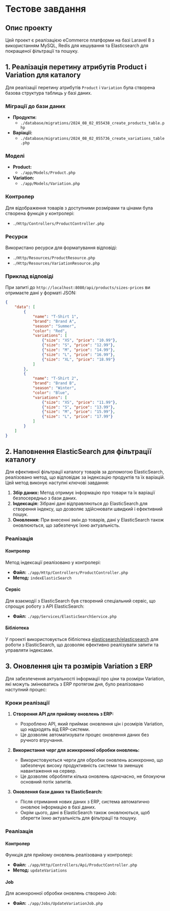 # Тестове завдання

## Опис проекту
Цей проект є реалізацією eCommerce платформи на базі Laravel 8 з використанням MySQL, Redis для кешування та Elasticsearch для покращеної фільтрації та пошуку.

## 1. Реалізація перетину атрибутів Product і Variation для каталогу

Для реалізації перетину атрибутів `Product` і `Variation` була створена базова структура таблиць у базі даних.

### Міграції до бази даних
- **Продукти:** 
  - `./database/migrations/2024_08_02_055438_create_products_table.php`
- **Варіації:**
  - `./database/migrations/2024_08_02_055736_create_variations_table.php`

### Моделі
- **Product:** 
  - `./app/Models/Product.php`
- **Variation:** 
  - `./app/Models/Variation.php`

### Контролер
Для відображення товарів з доступними розмірами та цінами була створена функція у контролері:
- `./Http/Controllers/ProductController.php`

### Ресурси
Використано ресурси для форматування відповіді:
- `./Http/Resources/ProductResource.php`
- `./Http/Resources/VariationResource.php`

### Приклад відповіді
При запиті до `http://localhost:8080/api/products/sizes-prices` ви отримаєте дані у форматі JSON:

```json
{
    "data": [
        {
            "name": "T-Shirt 1",
            "brand": "Brand A",
            "season": "Summer",
            "color": "Red",
            "variations": [
                {"size": "XS", "price": "10.99"},
                {"size": "S", "price": "12.99"},
                {"size": "M", "price": "14.99"},
                {"size": "L", "price": "16.99"},
                {"size": "XL", "price": "18.99"}
            ]
        },
        {
            "name": "T-Shirt 2",
            "brand": "Brand B",
            "season": "Winter",
            "color": "Blue",
            "variations": [
                {"size": "XS", "price": "11.99"},
                {"size": "S", "price": "13.99"},
                {"size": "M", "price": "15.99"},
                {"size": "L", "price": "17.99"}
            ]
        }
    ]
}
```

## 2. Наповнення ElasticSearch для фільтрації каталогу

Для ефективної фільтрації каталогу товарів за допомогою ElasticSearch, реалізовано метод, що відповідає за індексацію продуктів та їх варіацій. Цей метод виконує наступні ключові завдання:

1. **Збір даних:** Метод отримує інформацію про товари та їх варіації безпосередньо з бази даних.
2. **Індексація:** Зібрані дані відправляються до ElasticSearch для створення індексу, що дозволяє здійснювати швидкий і ефективний пошук.
3. **Оновлення:** При внесенні змін до товарів, дані у ElasticSearch також оновлюються, що забезпечує їхню актуальність.

### Реалізація

#### Контролер
Метод індексації реалізовано у контролері:
- **Файл:** `./app/Http/Controllers/ProductController.php`
- **Метод:** `indexElasticSearch`

#### Сервіс
Для взаємодії з ElasticSearch був створений спеціальний сервіс, що спрощує роботу з API ElasticSearch:
- **Файл:** `./app/Services/ElasticSearchService.php`

#### Бібліотека
У проекті використовується бібліотека [elasticsearch/elasticsearch](https://github.com/elastic/elasticsearch-php) для роботи з ElasticSearch, що дозволяє ефективно реалізувати запити та управляти індексами.

## 3. Оновлення цін та розмірів Variation з ERP

Для забезпечення актуальності інформації про ціни та розміри Variation, які можуть змінюватись з ERP протягом дня, було реалізовано наступний процес:

### Кроки реалізації

1. **Створення API для прийому оновлень з ERP:**
   - Розроблено API, який приймає оновлення цін і розмірів Variation, що надходять від ERP-системи.
   - Це дозволяє автоматизувати процес оновлення даних без ручного втручання.

2. **Використання черг для асинхронної обробки оновлень:**
   - Використовуються черги для обробки оновлень асинхронно, що забезпечує високу продуктивність системи та зменшує навантаження на сервер.
   - Це дозволяє обробляти кілька оновлень одночасно, не блокуючи основний потік запитів.

3. **Оновлення бази даних та ElasticSearch:**
   - Після отримання нових даних з ERP, система автоматично оновлює інформацію в базі даних.
   - Окрім цього, дані в ElasticSearch також оновлюються, щоб зберегти їхню актуальність для фільтрації та пошуку.

### Реалізація

#### Контролер
Функція для прийому оновлень реалізована у контролері:
- **Файл:** `./app/Http/Controllers/Api/ProductController.php`
- **Метод:** `updateVariations`

#### Job
Для асинхронної обробки оновлень створено Job:
- **Файл:** `./app/Jobs/UpdateVariationJob.php`

